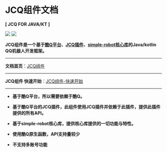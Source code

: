 # JCQ组件文档

**\[ JCQ FOR JAVA/KT \]**

[![](https://img.shields.io/badge/simple--robot-core-green)](https://github.com/ForteScarlet/simple-robot-core) [![](https://img.shields.io/maven-central/v/io.github.fortescarlet.simple-robot-component/component-jcq)](https://search.maven.org/artifact/io.github.fortescarlet.simple-robot-component/component-jcq)

**JCQ组件是一个基于**[**酷Q平台**](https://cqp.cc/forum.php)**、**[**JCQ插件**](https://github.com/Meowya/JCQ-CoolQ)**、**[**simple-robot核心库**](https://github.com/ForteScarlet/simple-robot-core)**的Java/kotlin QQ机器人开发框架。**

*****

**文档首页**：[JCQ组件](https://www.kancloud.cn/forte-scarlet/simple-coolq-doc/1638828)
　
*****

**JCQ组件 快速开始**：[JCQ组件-快速开始](https://www.kancloud.cn/forte-scarlet/simple-coolq-doc/1638829)

*****

- **基于酷Q平台，所以需要依赖于酷Q。**

- **基于酷Q平台的JCQ插件，此组件使用JCQ插件并依赖于此插件，提供此插件提供的所有API。**

- **基于simple-robot核心库，提供核心库提供的一切功能与特性。**

- **使用酷Q原生函数，API支持量较少**

- **不支持多账号功能**



